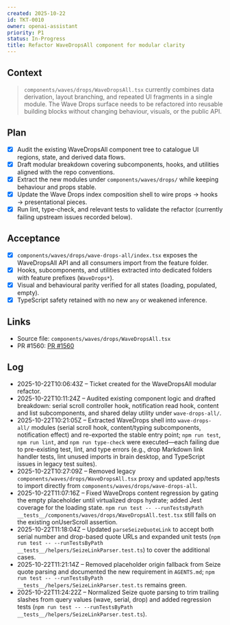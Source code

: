 ```yaml
---
created: 2025-10-22
id: TKT-0010
owner: openai-assistant
priority: P1
status: In-Progress
title: Refactor WaveDropsAll component for modular clarity
---
```


## Context

> `components/waves/drops/WaveDropsAll.tsx` currently combines data derivation, layout branching, and repeated UI fragments in a single module. The Wave Drops surface needs to be refactored into reusable building blocks without changing behaviour, visuals, or the public API.

## Plan

- [x] Audit the existing WaveDropsAll component tree to catalogue UI regions, state, and derived data flows.
- [x] Draft modular breakdown covering subcomponents, hooks, and utilities aligned with the repo conventions.
- [x] Extract the new modules under `components/waves/drops/` while keeping behaviour and props stable.
- [x] Update the Wave Drops index composition shell to wire props → hooks → presentational pieces.
- [x] Run lint, type-check, and relevant tests to validate the refactor (currently failing upstream issues recorded below).

## Acceptance

- [x] `components/waves/drops/wave-drops-all/index.tsx` exposes the WaveDropsAll API and all consumers import from the feature folder.
- [x] Hooks, subcomponents, and utilities extracted into dedicated folders with feature prefixes (`WaveDrops*`).
- [x] Visual and behavioural parity verified for all states (loading, populated, empty).
- [x] TypeScript safety retained with no new `any` or weakened inference.

## Links

- Source file: `components/waves/drops/WaveDropsAll.tsx`
- PR #1560: [PR #1560](https://github.com/6529-Collections/6529seize-frontend/pull/1560)

## Log

- 2025-10-22T10:06:43Z – Ticket created for the WaveDropsAll modular refactor.
- 2025-10-22T10:11:24Z – Audited existing component logic and drafted breakdown: serial scroll controller hook, notification read hook, content and list subcomponents, and shared delay utility under `wave-drops-all/`.
- 2025-10-22T10:21:05Z – Extracted WaveDrops shell into `wave-drops-all/` modules (serial scroll hook, content/typing subcomponents, notification effect) and re-exported the stable entry point; `npm run test`, `npm run lint`, and `npm run type-check` were executed—each failing due to pre-existing test, lint, and type errors (e.g., drop Markdown link handler tests, lint unused imports in brain desktop, and TypeScript issues in legacy test suites).
- 2025-10-22T10:27:09Z – Removed legacy `components/waves/drops/WaveDropsAll.tsx` proxy and updated app/tests to import directly from `components/waves/drops/wave-drops-all`.
- 2025-10-22T11:07:16Z – Fixed WaveDrops content regression by gating the empty placeholder until virtualized drops hydrate; added Jest coverage for the loading state. `npm run test -- --runTestsByPath __tests__/components/waves/drops/WaveDropsAll.test.tsx` still fails on the existing onUserScroll assertion.
- 2025-10-22T11:18:04Z – Updated `parseSeizeQuoteLink` to accept both serial number and drop-based quote URLs and expanded unit tests (`npm run test -- --runTestsByPath __tests__/helpers/SeizeLinkParser.test.ts`) to cover the additional cases.
- 2025-10-22T11:21:14Z – Removed placeholder origin fallback from Seize quote parsing and documented the new requirement in `AGENTS.md`; `npm run test -- --runTestsByPath __tests__/helpers/SeizeLinkParser.test.ts` remains green.
- 2025-10-22T11:24:22Z – Normalized Seize quote parsing to trim trailing slashes from query values (wave, serial, drop) and added regression tests (`npm run test -- --runTestsByPath __tests__/helpers/SeizeLinkParser.test.ts`).
